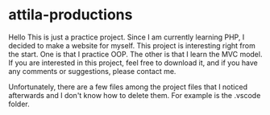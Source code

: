 # attila-productions

Hello
This is just a practice project.
Since I am currently learning PHP, I decided to make a website for myself.
This project is interesting right from the start. One is that I practice OOP. The other is that I learn the MVC model.
If you are interested in this project, feel free to download it, and if you have any comments or suggestions, please contact me.

Unfortunately, there are a few files among the project files that I noticed afterwards and I don't know how to delete them. For example is the .vscode folder.
